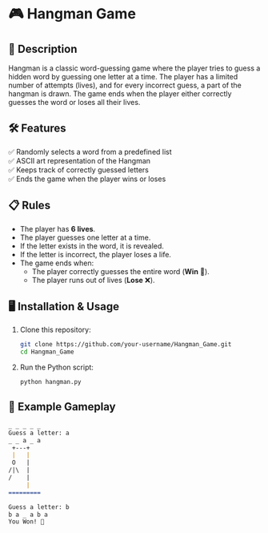 # 🎮 Hangman Game

## 📌 Description
Hangman is a classic word-guessing game where the player tries to guess a hidden word by guessing one letter at a time. The player has a limited number of attempts (lives), and for every incorrect guess, a part of the hangman is drawn. The game ends when the player either correctly guesses the word or loses all their lives.

## 🛠 Features
✅ Randomly selects a word from a predefined list  
✅ ASCII art representation of the Hangman  
✅ Keeps track of correctly guessed letters  
✅ Ends the game when the player wins or loses  

## 📋 Rules
- The player has **6 lives**.
- The player guesses one letter at a time.
- If the letter exists in the word, it is revealed.
- If the letter is incorrect, the player loses a life.
- The game ends when:
  - The player correctly guesses the entire word (**Win** 🎉).
  - The player runs out of lives (**Lose** ❌).

## 🖥 Installation & Usage
1. Clone this repository:
   ```bash
   git clone https://github.com/your-username/Hangman_Game.git
   cd Hangman_Game
   
2. Run the Python script:
   ```bash
   python hangman.py
## 🔡 Example Gameplay
   ```markdown
   _ _ _ _ _
   Guess a letter: a
   _ _ a _ a
    +---+
    |   |
    O   |
   /|\  |
   /    |
        |
   =========

   Guess a letter: b
   b a _ a b a
   You Won! 🎉
